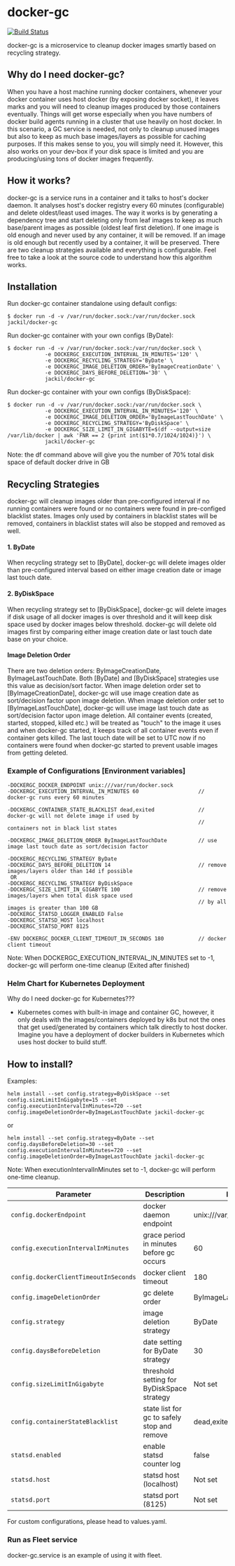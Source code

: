 # docker-gc 
[![Build Status](https://travis-ci.org/JasonStein/docker-gc.svg?branch=master)](https://travis-ci.org/JasonStein/docker-gc)

docker-gc is a microservice to cleanup docker images smartly based on recycling strategy.

## Why do I need docker-gc?
When you have a host machine running docker containers, whenever your docker container uses host docker (by exposing docker socket), it leaves marks and you will need to cleanup images produced by those containers eventually. Things will get worse especially when you have numbers of docker build agents running in a cluster that use heavily on host docker. In this scenario, a GC service is needed, not only to cleanup unused images but also to keep as much base images/layers as possible for caching purposes. If this makes sense to you, you will simply need it. However, this also works on your dev-box if your disk space is limited and you are producing/using tons of docker images frequently.

## How it works?
docker-gc is a service runs in a container and it talks to host's docker daemon. It analyses host's docker registry every 60 minutes (configurable) and delete oldest/least used images. The way it works is by generating a dependency tree and start deleting only from leaf images to keep as much base/parent images as possible (oldest leaf first deletion). If one image is old enough and never used by any container, it will be removed. If an image is old enough but recently used by a container, it will be preserved. There are two cleanup strategies available and everything is configurable. Feel free to take a look at the source code to understand how this algorithm works.

## Installation

Run docker-gc container standalone using default configs:
```
$ docker run -d -v /var/run/docker.sock:/var/run/docker.sock jackil/docker-gc
```
Run docker-gc container with your own configs (ByDate):
```
$ docker run -d -v /var/run/docker.sock:/var/run/docker.sock \
            -e DOCKERGC_EXECUTION_INTERVAL_IN_MINUTES='120' \
            -e DOCKERGC_RECYCLING_STRATEGY='ByDate' \
            -e DOCKERGC_IMAGE_DELETION_ORDER='ByImageCreationDate' \
            -e DOCKERGC_DAYS_BEFORE_DELETION='30' \
            jackil/docker-gc
```
Run docker-gc container with your own configs (ByDiskSpace):
```
$ docker run -d -v /var/run/docker.sock:/var/run/docker.sock \
            -e DOCKERGC_EXECUTION_INTERVAL_IN_MINUTES='120' \
            -e DOCKERGC_IMAGE_DELETION_ORDER='ByImageLastTouchDate' \
            -e DOCKERGC_RECYCLING_STRATEGY='ByDiskSpace' \
            -e DOCKERGC_SIZE_LIMIT_IN_GIGABYTE=$(df --output=size /var/lib/docker | awk 'FNR == 2 {print int($1*0.7/1024/1024)}') \
            jackil/docker-gc
```
Note: the df command above will give you the number of 70% total disk space of default docker drive in GB

## Recycling Strategies
docker-gc will cleanup images older than pre-configured interval if no running containers were found or no containers were found in pre-configed blacklist states. Images only used by containers in blacklist states will be removed, containers in blacklist states will also be stopped and removed as well.

#### 1. ByDate
When recycling strategy set to [ByDate], docker-gc will delete images older than pre-configured interval based on either image creation date
or image last touch date.

#### 2. ByDiskSpace
When recycling strategy set to [ByDiskSpace], docker-gc will delete images if disk usage of all docker images is over threshold and it will keep disk space used by docker images below threshold. docker-gc will delete old images first by comparing either image creation date or last touch date base on your choice.

#### Image Deletion Order
There are two deletion orders: ByImageCreationDate, ByImageLastTouchDate. Both [ByDate] and [ByDiskSpace] strategies use this value as decision/sort factor. When image deletion order set to [ByImageCreationDate], docker-gc will use image creation date as sort/decision factor upon image deletion. When image deletion order set to [ByImageLastTouchDate], docker-gc will use image last touch date as sort/decision factor upon image deletion. All container events (created, started, stopped, killed etc.) will be treated as "touch" to the image it uses and when docker-gc started, it keeps track of all container events even if container gets killed. The last touch date will be set to UTC now if no containers were found when docker-gc started to prevent usable images from getting deleted.

### Example of Configurations [Environment variables]

    -DOCKERGC_DOCKER_ENDPOINT unix:///var/run/docker.sock
    -DOCKERGC_EXECUTION_INTERVAL_IN_MINUTES 60                   // docker-gc runs every 60 minutes

    -DOCKERGC_CONTAINER_STATE_BLACKLIST dead,exited              // docker-gc will not delete image if used by
                                                                 // containers not in black list states

    -DOCKERGC_IMAGE_DELETION_ORDER ByImageLastTouchDate          // use image last touch date as sort/decision factor

    -DOCKERGC_RECYCLING_STRATEGY ByDate
    -DOCKERGC_DAYS_BEFORE_DELETION 14                            // remove images/layers older than 14d if possible
     OR
    -DOCKERGC_RECYCLING_STRATEGY ByDiskSpace
    -DOCKERGC_SIZE_LIMIT_IN_GIGABYTE 100                         // remove images/layers when total disk space used
                                                                 // by all images is greater than 100 GB
    -DOCKERGC_STATSD_LOGGER_ENABLED False
    -DOCKERGC_STATSD_HOST localhost
    -DOCKERGC_STATSD_PORT 8125

    -ENV DOCKERGC_DOCKER_CLIENT_TIMEOUT_IN_SECONDS 180           // docker client timeout

Note: When DOCKERGC_EXECUTION_INTERVAL_IN_MINUTES set to -1, docker-gc will perform one-time cleanup (Exited after finished)


### Helm Chart for Kubernetes Deployment

Why do I need docker-gc for Kubernetes???

- Kubernetes comes with built-in image and container GC, however, it only deals with the images/containers deployed by k8s but not the ones that get used/generated by containers which talk directly to host docker. Imagine you have a deployment of docker builders in Kubernetes which uses host docker to build stuff.

## How to install?

Examples:
```
helm install --set config.strategy=ByDiskSpace --set config.sizeLimitInGigabyte=15 --set config.executionIntervalInMinutes=720 --set config.imageDeletionOrder=ByImageLastTouchDate jackil-docker-gc
```
or
```
helm install --set config.strategy=ByDate --set config.daysBeforeDeletion=30 --set config.executionIntervalInMinutes=720 --set config.imageDeletionOrder=ByImageLastTouchDate jackil-docker-gc
```

Note: When executionIntervalInMinutes set to -1, docker-gc will perform one-time cleanup.

| Parameter                             | Description                                 | Default                                 |
| ------------------------------------- | ------------------------------------------- | --------------------------------------- |
| `config.dockerEndpoint`               | docker daemon endpoint                      | unix:///var/run/docker.sock             |
| `config.executionIntervalInMinutes`   | grace period in minutes before gc occurs    | 60                                      |
| `config.dockerClientTimeoutInSeconds` | docker client timeout                       | 180                                     |
| `config.imageDeletionOrder`           | gc delete order                             | ByImageLastTouchDate                    |
| `config.strategy`                     | image deletion strategy                     | ByDate                                  |
| `config.daysBeforeDeletion`           | date setting for ByDate strategy            | 30                                      |
| `config.sizeLimitInGigabyte`          | threshold setting for ByDiskSpace strategy  | Not set                                 |
| `config.containerStateBlacklist`      | state list for gc to safely stop and remove | dead,exited                             |
| `statsd.enabled`                      | enable statsd counter log                   | false                                   |
| `statsd.host`                         | statsd host (localhost)                     | Not set                                 |
| `statsd.port`                         | statsd port (8125)                          | Not set                                 |

For custom configurations, please head to values.yaml.

### Run as Fleet service

docker-gc.service is an example of using it with fleet.


